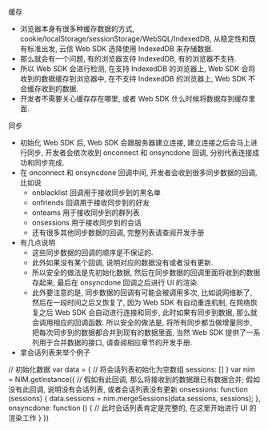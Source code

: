 缓存
- 浏览器本身有很多种缓存数据的方式, cookie/localStorage/sessionStorage/WebSQL/IndexedDB, 从稳定性和既有标准出发, 云信 Web SDK 选择使用 IndexedDB 来存储数据.
- 那么就会有一个问题, 有的浏览器支持 IndexedDB, 有的浏览器不支持.
- 所以 Web SDK 会进行检测, 在支持 IndexedDB 的浏览器上, Web SDK 会将收到的数据缓存到浏览器中, 在不支持 IndexedDB 的浏览器上, Web SDK 不会缓存收到的数据.
- 开发者不需要关心缓存存在哪里, 或者 Web SDK 什么时候将数据存到缓存里面.

同步
- 初始化 Web SDK 后, Web SDK 会跟服务器建立连接, 建立连接之后会马上进行同步, 开发者会依次收到 onconnect 和 onsyncdone 回调, 分别代表连接成功和同步完成.
- 在 onconnect 和 onsyncdone 回调中间, 开发者会收到很多同步数据的回调, 比如说
    - onblacklist 回调用于接收同步到的黑名单
    - onfriends 回调用于接收同步到的好友
    - onteams 用于接收同步到的群列表
    - onsessions 用于接收同步到的会话
    - 还有很多其他同步数据的回调, 完整列表请查阅开发手册
- 有几点说明
    - 这些同步数据的回调的顺序是不保证的.
    - 此外如果没有某个回调, 说明对应的数据没有或者没有更新.
    - 所以安全的做法是先初始化数据, 然后在同步数据的回调里面将收到的数据存起来, 最后在 onsyncdone 回调之后进行 UI 的渲染.
    - 此外要注意的是, 同步数据的回调有可能会被调用多次, 比如说网络断了, 然后在一段时间之后又恢复了, 因为 Web SDK 有自动重连机制, 在网络恢复之后 Web SDK 会自动进行连接和同步, 此时如果有同步到数据, 那么就会调用相应的回调函数. 所以安全的做法是, 将所有同步都当做增量同步, 把每次同步到的数据都合并到现有的数据里面, 当然 Web SDK 提供了一系列用于合并数据的接口, 请查阅相应章节的开发手册.
- 拿会话列表来举个例子

// 初始化数据
var data = {
    // 将会话列表初始化为空数组
    sessions: []
}
var nim = NIM.getInstance({
    // 假如有此回调, 那么将接收到的数据跟已有数据合并; 假如没有此回调, 说明没有会话列表, 或者会话列表没有更新
    onsessions: function (sessions) {
        data.sessions = nim.mergeSessions(data.sessions, sessions);
    },
    onsyncdone: function () {
        // 此时会话列表肯定是完整的, 在这里开始进行 UI 的渲染工作
    }
})
